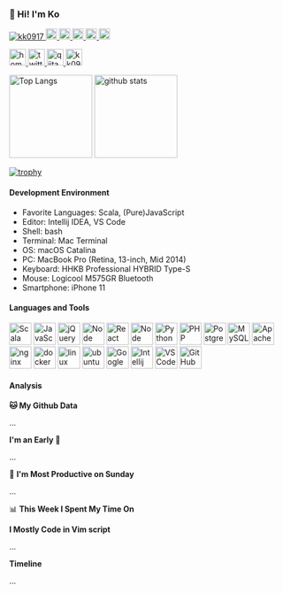 ### 👋 Hi! I'm Ko

<p align="left"> 
  <a href="https://github.com/kk0917/kk0917/">
    <img src="https://komarev.com/ghpvc/?username=kk0917" alt="kk0917" />
  </a>
  <a href="http://twitter.com/kame_greenergy">
    <img height="20" src="https://img.shields.io/twitter/follow/kame_greenergy?label=Twitter&logo=twitter&style=flat" />
  </a>
  <a href="https://github.com/kk0917">
    <img height="20" src="https://img.shields.io/github/followers/kk0917?label=follow&logo=github&style=flat" />
  </a>
  <!-- <a href="https://www.reddit.com/user/kk0917">
    <img height="20" src="https://img.shields.io/reddit/user-karma/combined/kk0917?label=Reddit&logo=reddit&style=flat" /> -->
  </a>
  <a href="https://stackoverflow.com/users/9845634/kkk">
    <img height="20" src="https://img.shields.io/stackexchange/stackoverflow/r/9845634?label=StackOverflow&logo=stack-overflow&style=flat" />
  </a>
  <a href="http://qiita.com/okame_qiita">
    <img height="20" src="https://qiita-badge.apiapi.app/s/okame_qiita/posts.svg" />
  </a>
  <a href="http://qiita.com/okame_qiita">
    <img height="20" src="https://qiita-badge.apiapi.app/s/okame_qiita/contributions.svg" />
  </a>
</p>

<p align="left"> 
  <a href="https://kk0917.github.io/">
    <img alt="homepage" width="30px" src="https://image.flaticon.com/icons/svg/565/565527.svg" />
  </a>
  <a href="https://twitter.com/kame_greenergy">
    <img alt="twitter" width="30px" src="https://image.flaticon.com/icons/svg/123/123728.svg" />
  </a>
  <a href="https://qiita.com/okame_qiita">
    <img alt="qiita" width="30px" src="https://simpleicons.org/icons/qiita.svg" />
  </a>
  <!-- <a href="https://dev.to/kk0917" target="blank">
    <img src="https://cdn.jsdelivr.net/npm/simple-icons@3.0.1/icons/dev-dot-to.svg" alt="kk0917" height="30" width="30" /> -->
  </a>
  <a href="https://stackoverflow.com/users/9845634/kkk" target="blank">
    <img src="https://cdn.jsdelivr.net/npm/simple-icons@3.0.1/icons/stackoverflow.svg" alt="kk0917" height="30" width="30" />
  </a>
</p>

<p align="left"> 
  <img alt="Top Langs" height="150px" src="https://github-readme-stats.vercel.app/api/top-langs/?username=kk0917&layout=compact&count_private=true&show_icons=true&show_icons=true&hide=php,html" />
  <img alt="github stats" height="150px" src="https://github-readme-stats.vercel.app/api?username=kk0917&count_private=true&show_icons=true&show_icons=true" />
</p>

[![trophy](https://github-profile-trophy.vercel.app/?username=kk0917&theme=gruvbox)](https://github.com/ryo-ma/github-profile-trophy)
<!--
[![](https://raw.githubusercontent.com/kk0917/kk0917/master/profile-summary-card-output/dracula/0-profile-details.svg)](https://github.com/vn7n24fzkq/github-profile-summary-cards)
[![](https://raw.githubusercontent.com/kk0917/kk0917/master/profile-summary-card-output/dracula/1-repos-per-language.svg)](https://github.com/vn7n24fzkq/github-profile-summary-cards)
[![](https://raw.githubusercontent.com/kk0917/kk0917/master/profile-summary-card-output/dracula/2-most-commit-language.svg)](https://github.com/vn7n24fzkq/github-profile-summary-cards)
-->


#### Development Environment

- Favorite Languages: Scala, (Pure)JavaScript
- Editor: Intellij IDEA, VS Code
- Shell: bash
- Terminal: Mac Terminal
- OS: macOS Catalina
- PC: MacBook Pro (Retina, 13-inch, Mid 2014)
- Keyboard: HHKB Professional HYBRID Type-S
- Mouse: Logicool M575GR Bluetooth 
- Smartphone: iPhone 11

#### Languages and Tools

<p align="left">
    <img src="https://devicons.github.io/devicon/devicon.git/icons/scala/scala-original.svg" alt="Scala" width="40" height="40"/>
    <img src="https://devicons.github.io/devicon/devicon.git/icons/javascript/javascript-original.svg" alt="JavaScript" width="40" height="40"/>
    <img src="https://devicons.github.io/devicon/devicon.git/icons/jquery/jquery-original.svg" alt="jQuery" width="40" height="40"/>
    <img src="https://devicons.github.io/devicon/devicon.git/icons/nodejs/nodejs-original.svg" alt="Node" width="40" height="40"/>
    <img src="https://devicons.github.io/devicon/devicon.git/icons/react/react-original.svg" alt="React" width="40" height="40"/>
    <img src="https://devicons.github.io/devicon/devicon.git/icons/typescript/typescript-original.svg" alt="Node" width="40" height="40"/>
    <img src="https://devicons.github.io/devicon/devicon.git/icons/python/python-original.svg" alt="Python" width="40" height="40"/>
    <img src="https://devicons.github.io/devicon/devicon.git/icons/php/php-original.svg" alt="PHP" width="40" height="40"/>
    <img src="https://devicons.github.io/devicon/devicon.git/icons/postgresql/postgresql-original.svg" alt="PostgreSQL" width="40" height="40"/>
    <img src="https://devicons.github.io/devicon/devicon.git/icons/mysql/mysql-original-wordmark.svg" alt="MySQL" width="40" height="40"/>
    <img src="https://devicons.github.io/devicon/devicon.git/icons/apache/apache-original-wordmark.svg" alt="Apache" width="40" height="40"/>
    <img src="https://devicons.github.io/devicon/devicon.git/icons/nginx/nginx-original.svg" alt="nginx" width="40" height="40"/>
    <img src="https://devicons.github.io/devicon/devicon.git/icons/docker/docker-original.svg" alt="docker" width="40" height="40"/>
    <img src="https://devicons.github.io/devicon/devicon.git/icons/linux/linux-original.svg" alt="linux" width="40" height="40"/>
    <img src="https://devicons.github.io/devicon/devicon.git/icons/ubuntu/ubuntu-plain-wordmark.svg" alt="ubuntu" width="40" height="40"/>
    <img src="https://w7.pngwing.com/pngs/327/36/png-transparent-google-cloud-platform-cloud-computing-google-app-engine-amazon-web-services-cloud-computing-angle-rectangle-cloud-computing.png" alt="Google Cloud Platform" width="40" height="40"/>
    <img src="https://wakatime.com/static/img/editor-icons/intellij-idea-128.png" alt="Intellij" width="40" height="40"/>
    <img src="https://wakatime.com/static/img/editor-icons/vs-code-128.png" alt="VS Code" width="40" height="40"/>
    <img src="https://devicons.github.io/devicon/devicon.git/icons/github/github-original.svg" alt="GitHub" width="40" height="40"/>

#### Analysis
<!-- <img height="150" src="https://github.com/kk0917/kk0917/blob/master/images/stat.svg" alt="Alternative Text"/> -->


<!--START_SECTION:waka-->

**🐱 My Github Data** 

...

**I'm an Early 🐤** 

...

📅 **I'm Most Productive on Sunday** 

...

📊 **This Week I Spent My Time On** 

<!--START_SECTION:waka-->
<!--END_SECTION:waka-->

**I Mostly Code in Vim script** 

...

**Timeline**

...


<!--END_SECTION:waka-->
